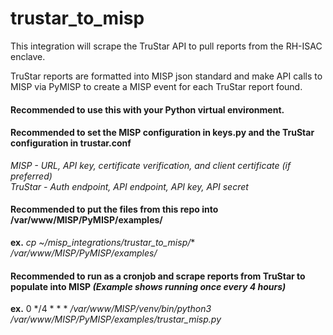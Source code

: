 # trustar_to_misp

This integration will scrape the TruStar API to pull reports from the RH-ISAC enclave.  

TruStar reports are formatted into MISP json standard and make API calls to MISP via PyMISP to create a MISP event for each TruStar report found.  
  
#### Recommended to use this with your Python virtual environment.  
  
#### Recommended to set the MISP configuration in keys.py and the TruStar configuration in trustar.conf  

  *MISP - URL, API key, certificate verification, and client certificate (if preferred)*  
  *TruStar - Auth endpoint, API endpoint, API key, API secret*  
  
#### Recommended to put the files from this repo into /var/www/MISP/PyMISP/examples/  

  **ex.** *cp ~/misp_integrations/trustar_to_misp/** */var/www/MISP/PyMISP/examples/*  
  
#### Recommended to run as a cronjob and scrape reports from TruStar to populate into MISP *(Example shows running once every 4 hours)*  

  **ex.** 0 */4 * * * */var/www/MISP/venv/bin/python3 /var/www/MISP/PyMISP/examples/trustar_misp.py*  
 

